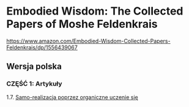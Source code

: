 # Embodied Wisdom: The Collected Papers of Moshe Feldenkrais

https://www.amazon.com/Embodied-Wisdom-Collected-Papers-Feldenkrais/dp/1556439067

## Wersja polska

### CZĘŚĆ 1: Artykuły

1.7. [Samo-realizacja poprzez organiczne uczenie się](https://github.com/marek-stoj/lost-in-translation/blob/main/Embodied%20Wisdom/Self-Fulfillment-Through-Organic-Learning.pl.md)
